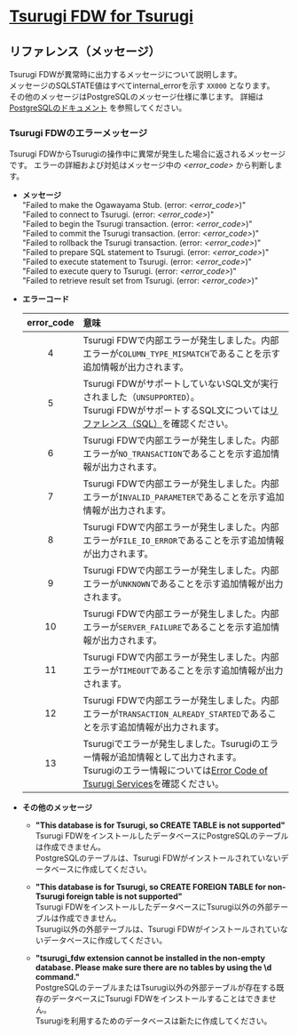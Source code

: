 # [Tsurugi FDW for Tsurugi](./tsurugi_fdw.md)

## リファレンス（メッセージ）

Tsurugi FDWが異常時に出力するメッセージについて説明します。  
メッセージのSQLSTATE値はすべてinternal_errorを示す `XX000` となります。  
その他のメッセージはPostgreSQLのメッセージ仕様に準じます。
詳細は [PostgreSQLのドキュメント](https://www.postgresql.jp/document/12/html/errcodes-appendix.html) を参照してください。

### Tsurugi FDWのエラーメッセージ

Tsurugi FDWからTsurugiの操作中に異常が発生した場合に返されるメッセージです。
エラーの詳細および対処はメッセージ中の *<error_code>* から判断します。

- **メッセージ**  
"Failed to make the Ogawayama Stub. (error: *<error_code>*)"  
"Failed to connect to Tsurugi. (error: *<error_code>*)"  
"Failed to begin the Tsurugi transaction. (error: *<error_code>*)"  
"Failed to commit the Tsurugi transaction. (error: *<error_code>*)"  
"Failed to rollback the Tsurugi transaction. (error: *<error_code>*)"  
"Failed to prepare SQL statement to Tsurugi. (error: *<error_code>*)"  
"Failed to execute statement to Tsurugi. (error: *<error_code>*)"  
"Failed to execute query to Tsurugi. (error: *<error_code>*)"  
"Failed to retrieve result set from Tsurugi. (error: *<error_code>*)"  

- **エラーコード**  

    | error_code | 意味 |
    | :-: | :- |
    | 4 | Tsurugi FDWで内部エラーが発生しました。内部エラーが`COLUMN_TYPE_MISMATCH`であることを示す追加情報が出力されます。 |
    | 5 | Tsurugi FDWがサポートしていないSQL文が実行されました（`UNSUPPORTED`）。</BR>Tsurugi FDWがサポートするSQL文については[リファレンス（SQL）](./sql_reference.md)を確認ください。 |
    | 6 | Tsurugi FDWで内部エラーが発生しました。内部エラーが`NO_TRANSACTION`であることを示す追加情報が出力されます。 |
    | 7 | Tsurugi FDWで内部エラーが発生しました。内部エラーが`INVALID_PARAMETER`であることを示す追加情報が出力されます。 |
    | 8 | Tsurugi FDWで内部エラーが発生しました。内部エラーが`FILE_IO_ERROR`であることを示す追加情報が出力されます。 |
    | 9 | Tsurugi FDWで内部エラーが発生しました。内部エラーが`UNKNOWN`であることを示す追加情報が出力されます。 |
    | 10 | Tsurugi FDWで内部エラーが発生しました。内部エラーが`SERVER_FAILURE`であることを示す追加情報が出力されます。 |
    | 11 | Tsurugi FDWで内部エラーが発生しました。内部エラーが`TIMEOUT`であることを示す追加情報が出力されます。 |
    | 12 | Tsurugi FDWで内部エラーが発生しました。内部エラーが`TRANSACTION_ALREADY_STARTED`であることを示す追加情報が出力されます。 |
    | 13 | Tsurugiでエラーが発生しました。Tsurugiのエラー情報が追加情報として出力されます。</BR>Tsurugiのエラー情報については[Error Code of Tsurugi Services](https://github.com/project-tsurugi/tsurugidb/blob/master/docs/error-code-tsurugi-services.md)を確認ください。 |

- **その他のメッセージ**

  - **"This database is for Tsurugi, so CREATE TABLE is not supported"**  
    Tsurugi FDWをインストールしたデータベースにPostgreSQLのテーブルは作成できません。  
    PostgreSQLのテーブルは、Tsurugi FDWがインストールされていないデータベースに作成してください。  

  - **"This database is for Tsurugi, so CREATE FOREIGN TABLE for non-Tsurugi foreign table is not supported"**  
    Tsurugi FDWをインストールしたデータベースにTsurugi以外の外部テーブルは作成できません。  
    Tsurugi以外の外部テーブルは、Tsurugi FDWがインストールされていないデータベースに作成してください。  

  - **"tsurugi_fdw extension cannot be installed in the non-empty database. Please make sure there are no tables by using the \\d command."**  
    PostgreSQLのテーブルまたはTsurugi以外の外部テーブルが存在する既存のデータベースにTsurugi FDWをインストールすることはできません。  
    Tsurugiを利用するためのデータベースは新たに作成してください。  
